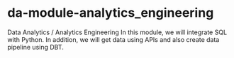 # da-module-analytics_engineering
Data Analytics / Analytics Engineering
In this module, we will integrate SQL with Python. In addition, we will get data using APIs and also create data pipeline using DBT.

